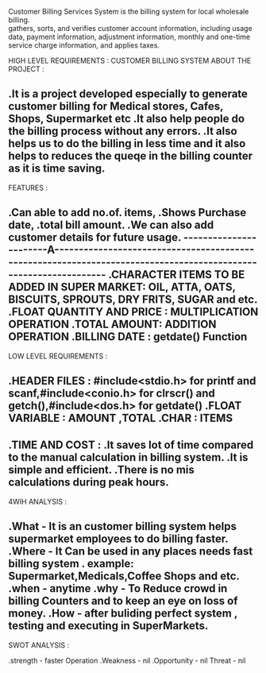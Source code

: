 Customer Billing Services System is the billing system for local wholesale billing.  
gathers, sorts, and verifies customer account information,
including usage data, payment information, adjustment information, monthly and one-time service charge information, and applies taxes.


HIGH LEVEL REQUIREMENTS : CUSTOMER BILLING SYSTEM ABOUT THE PROJECT :

.It is a project developed especially to generate customer billing for Medical stores, Cafes, Shops, Supermarket etc
.It also help people do the billing process without any errors.
.It also helps us to do the billing in less time and it also helps to reduces the queqe in the billing counter as it is time saving.
---------------------------------------------------------------------------------------------------------------------------------------
FEATURES :

.Can able to add no.of. items,
.Shows Purchase date,
.total bill amount.
.We can also add customer details for future usage.
-----------------------A----------------------------------------------------------------------------------------------------------------
.CHARACTER ITEMS TO BE ADDED IN SUPER MARKET: OIL, ATTA, OATS, BISCUITS, SPROUTS, DRY FRITS, SUGAR and etc.
.FLOAT QUANTITY AND PRICE : MULTIPLICATION OPERATION
.TOTAL AMOUNT: ADDITION OPERATION
.BILLING DATE : getdate() Function
---------------------------------------------------------------------------------------------------------------------------------------
LOW LEVEL REQUIREMENTS :

.HEADER FILES : #include<stdio.h> for printf and scanf,#include<conio.h> for clrscr() and getch(),#include<dos.h> for getdate()
.FLOAT VARIABLE : AMOUNT ,TOTAL
.CHAR : ITEMS
---------------------------------------------------------------------------------------------------------------------------------------
.TIME AND COST :
.It saves lot of time compared to the manual calculation in billing system.
.It is simple and efficient.
.There is no mis calculations during peak hours.
---------------------------------------------------------------------------------------------------------------------------------------
4WIH ANALYSIS :

.What - It is an customer billing system helps supermarket employees to do billing faster.
.Where - It Can be used in any places needs fast billing system . example: Supermarket,Medicals,Coffee Shops and etc.
.when - anytime
.why - To Reduce crowd in billing Counters and to keep an eye on loss of money.
.How - after buliding perfect system , testing and executing in SuperMarkets.
---------------------------------------------------------------------------------------------------------------------------------------
SWOT ANALYSIS :

.strength - faster Operation
.Weakness - nil
.Opportunity - nil
Threat - nil
